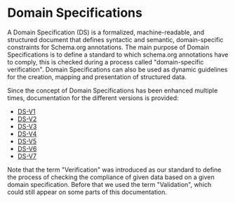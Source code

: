 # Domain Specifications

A Domain Specification \(DS\) is a formalized, machine-readable, and structured document that defines syntactic and semantic, domain-specific constraints for Schema.org annotations. The main purpose of Domain Specifications is to define a standard to which schema.org annotations have to comply, this is checked during a process called "domain-specific verification". Domain Specifications can also be used as dynamic guidelines for the creation, mapping and presentation of structured data.

Since the concept of Domain Specifications has been enhanced multiple times, documentation for the different versions is provided:

* [DS-V1](ds-v1/)
* [DS-V2](ds-v2/)
* [DS-V3](ds-v3/)
* [DS-V4](ds-v4.md)
* [DS-V5](ds-v5/)
* [DS-V6](ds-v6.md)
* [DS-V7](ds-v7/)

Note that the term "Verification" was introduced as our standard to define the process of checking the compliance of given data based on a given domain specification. Before that we used the term "Validation", which could still appear on some parts of this documentation.

